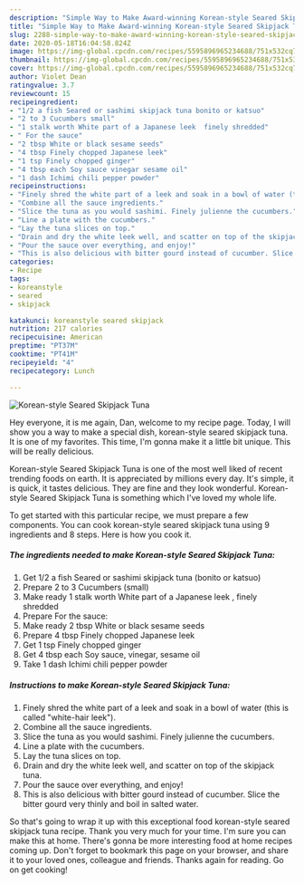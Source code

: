 ```yaml
---
description: "Simple Way to Make Award-winning Korean-style Seared Skipjack Tuna"
title: "Simple Way to Make Award-winning Korean-style Seared Skipjack Tuna"
slug: 2288-simple-way-to-make-award-winning-korean-style-seared-skipjack-tuna
date: 2020-05-18T16:04:58.824Z
image: https://img-global.cpcdn.com/recipes/5595896965234688/751x532cq70/korean-style-seared-skipjack-tuna-recipe-main-photo.jpg
thumbnail: https://img-global.cpcdn.com/recipes/5595896965234688/751x532cq70/korean-style-seared-skipjack-tuna-recipe-main-photo.jpg
cover: https://img-global.cpcdn.com/recipes/5595896965234688/751x532cq70/korean-style-seared-skipjack-tuna-recipe-main-photo.jpg
author: Violet Dean
ratingvalue: 3.7
reviewcount: 15
recipeingredient:
- "1/2 a fish Seared or sashimi skipjack tuna bonito or katsuo"
- "2 to 3 Cucumbers small"
- "1 stalk worth White part of a Japanese leek  finely shredded"
- " For the sauce"
- "2 tbsp White or black sesame seeds"
- "4 tbsp Finely chopped Japanese leek"
- "1 tsp Finely chopped ginger"
- "4 tbsp each Soy sauce vinegar sesame oil"
- "1 dash Ichimi chili pepper powder"
recipeinstructions:
- "Finely shred the white part of a leek and soak in a bowl of water (this is called &#34;white-hair leek&#34;)."
- "Combine all the sauce ingredients."
- "Slice the tuna as you would sashimi. Finely julienne the cucumbers."
- "Line a plate with the cucumbers."
- "Lay the tuna slices on top."
- "Drain and dry the white leek well, and scatter on top of the skipjack tuna."
- "Pour the sauce over everything, and enjoy!"
- "This is also delicious with bitter gourd instead of cucumber. Slice the bitter gourd very thinly and boil in salted water."
categories:
- Recipe
tags:
- koreanstyle
- seared
- skipjack

katakunci: koreanstyle seared skipjack 
nutrition: 217 calories
recipecuisine: American
preptime: "PT37M"
cooktime: "PT41M"
recipeyield: "4"
recipecategory: Lunch

---
```



![Korean-style Seared Skipjack Tuna](https://img-global.cpcdn.com/recipes/5595896965234688/751x532cq70/korean-style-seared-skipjack-tuna-recipe-main-photo.jpg)

Hey everyone, it is me again, Dan, welcome to my recipe page. Today, I will show you a way to make a special dish, korean-style seared skipjack tuna. It is one of my favorites. This time, I'm gonna make it a little bit unique. This will be really delicious.

Korean-style Seared Skipjack Tuna is one of the most well liked of recent trending foods on earth. It is appreciated by millions every day. It's simple, it is quick, it tastes delicious. They are fine and they look wonderful. Korean-style Seared Skipjack Tuna is something which I've loved my whole life.




To get started with this particular recipe, we must prepare a few components. You can cook korean-style seared skipjack tuna using 9 ingredients and 8 steps. Here is how you cook it.

<!--inarticleads1-->

##### The ingredients needed to make Korean-style Seared Skipjack Tuna:

1. Get 1/2 a fish Seared or sashimi skipjack tuna (bonito or katsuo)
1. Prepare 2 to 3 Cucumbers (small)
1. Make ready 1 stalk worth White part of a Japanese leek , finely shredded
1. Prepare  For the sauce:
1. Make ready 2 tbsp White or black sesame seeds
1. Prepare 4 tbsp Finely chopped Japanese leek
1. Get 1 tsp Finely chopped ginger
1. Get 4 tbsp each Soy sauce, vinegar, sesame oil
1. Take 1 dash Ichimi chili pepper powder




<!--inarticleads2-->

##### Instructions to make Korean-style Seared Skipjack Tuna:

1. Finely shred the white part of a leek and soak in a bowl of water (this is called &#34;white-hair leek&#34;).
1. Combine all the sauce ingredients.
1. Slice the tuna as you would sashimi. Finely julienne the cucumbers.
1. Line a plate with the cucumbers.
1. Lay the tuna slices on top.
1. Drain and dry the white leek well, and scatter on top of the skipjack tuna.
1. Pour the sauce over everything, and enjoy!
1. This is also delicious with bitter gourd instead of cucumber. Slice the bitter gourd very thinly and boil in salted water.




So that's going to wrap it up with this exceptional food korean-style seared skipjack tuna recipe. Thank you very much for your time. I'm sure you can make this at home. There's gonna be more interesting food at home recipes coming up. Don't forget to bookmark this page on your browser, and share it to your loved ones, colleague and friends. Thanks again for reading. Go on get cooking!
